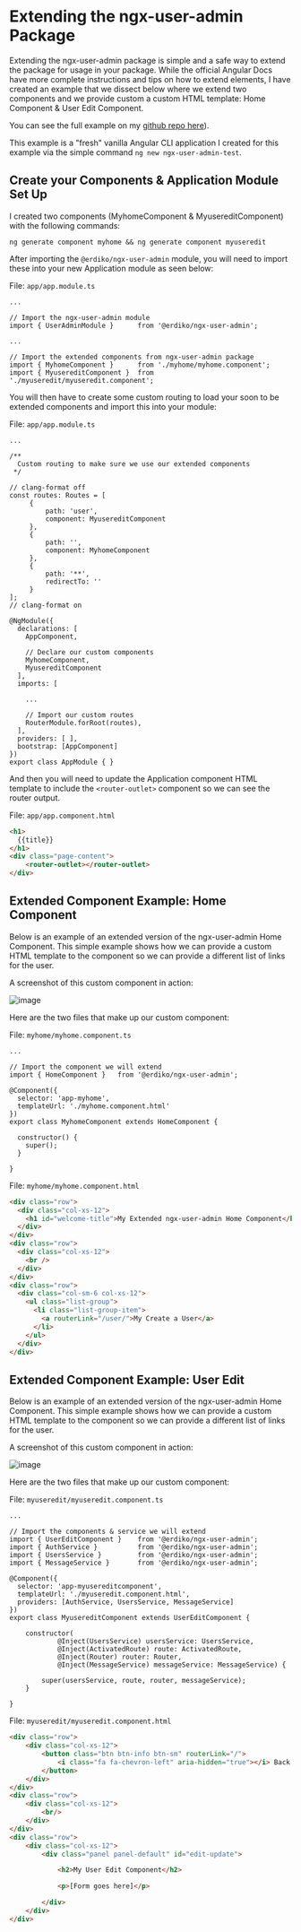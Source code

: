 # Extending the ngx-user-admin Package

Extending the ngx-user-admin package is simple and a safe way to extend the package for usage in your package. While the official Angular Docs have more complete instructions and tips on how to extend elements, I have created an example that we dissect below where we extend two components and we provide custom a custom HTML template: Home Component & User Edit Component.

You can see the full example on my [github repo here](https://github.com/saarmstrong/ngx-user-admin-test)).

This example is a "fresh" vanilla Angular CLI application I created for this example via the simple command `ng new ngx-user-admin-test`.  

## Create your Components & Application Module Set Up

I created two components (MyhomeComponent & MyusereditComponent) with the following commands:

`ng generate component myhome && ng generate component myuseredit`

After importing the `@erdiko/ngx-user-admin` module, you will need to import these into your new Application module as seen below:


File: `app/app.module.ts`

```
...

// Import the ngx-user-admin module
import { UserAdminModule }      from '@erdiko/ngx-user-admin';

...

// Import the extended components from ngx-user-admin package
import { MyhomeComponent }      from './myhome/myhome.component';
import { MyusereditComponent }  from './myuseredit/myuseredit.component';
```

You will then have to create some custom routing to load your soon to be extended components and import this into your module:


File: `app/app.module.ts`

```
...

/**
  Custom routing to make sure we use our extended components
 */

// clang-format off
const routes: Routes = [
     {
         path: 'user',
         component: MyusereditComponent
     },
     {
         path: '',
         component: MyhomeComponent
     },
     {
         path: '**',
         redirectTo: ''
     }
];
// clang-format on

@NgModule({
  declarations: [
    AppComponent,

    // Declare our custom components
    MyhomeComponent,
    MyusereditComponent
  ],
  imports: [

    ...

    // Import our custom routes
    RouterModule.forRoot(routes),
  ],
  providers: [ ],
  bootstrap: [AppComponent]
})
export class AppModule { }
```

And then you will need to update the Application component HTML template to include the `<router-outlet>` component so we can see the router output.

File: `app/app.component.html`

```html
<h1>
  {{title}}
</h1>
<div class="page-content">
    <router-outlet></router-outlet>
</div>
```


## Extended Component Example: Home Component

Below is an example of an extended version of the ngx-user-admin Home Component. This simple example shows how we can provide a custom HTML template to the component so we can provide a different list of links for the user. 

A screenshot of this custom component in action:

![image](/ngx-user-admin/images/myhome_screenshot.png)


Here are the two files that make up our custom component:

File: `myhome/myhome.component.ts`

```
...

// Import the component we will extend
import { HomeComponent }   from '@erdiko/ngx-user-admin';

@Component({
  selector: 'app-myhome',
  templateUrl: './myhome.component.html'
})
export class MyhomeComponent extends HomeComponent {

  constructor() {
    super();
  }

}
```

File: `myhome/myhome.component.html`

```html
<div class="row">
  <div class="col-xs-12">
    <h1 id="welcome-title">My Extended ngx-user-admin Home Component</h1>
  </div>
</div>
<div class="row">
  <div class="col-xs-12">
    <br />
  </div>
</div>
<div class="row">
  <div class="col-sm-6 col-xs-12">
    <ul class="list-group">
      <li class="list-group-item">
        <a routerLink="/user/">My Create a User</a>
      </li>
    </ul>
  </div>
</div>
```


## Extended Component Example: User Edit 

Below is an example of an extended version of the ngx-user-admin Home Component. This simple example shows how we can provide a custom HTML template to the component so we can provide a different list of links for the user.  

A screenshot of this custom component in action:

![image](/ngx-user-admin/images/myuseredit_screenshot.png)


Here are the two files that make up our custom component:


File: `myuseredit/myuseredit.component.ts`

```
...

// Import the components & service we will extend
import { UserEditComponent }    from '@erdiko/ngx-user-admin';
import { AuthService }          from '@erdiko/ngx-user-admin';
import { UsersService }         from '@erdiko/ngx-user-admin';
import { MessageService }       from '@erdiko/ngx-user-admin';

@Component({
  selector: 'app-myusereditcomponent',
  templateUrl: './myuseredit.component.html',
  providers: [AuthService, UsersService, MessageService]
})
export class MyusereditComponent extends UserEditComponent {

    constructor(
            @Inject(UsersService) usersService: UsersService,
            @Inject(ActivatedRoute) route: ActivatedRoute,
            @Inject(Router) router: Router,
            @Inject(MessageService) messageService: MessageService) {

        super(usersService, route, router, messageService);
    }

}
```

File: `myuseredit/myuseredit.component.html`

```html
<div class="row">
    <div class="col-xs-12">
        <button class="btn btn-info btn-sm" routerLink="/">
            <i class="fa fa-chevron-left" aria-hidden="true"></i> Back to Home
        </button>
    </div>
</div>
<div class="row">
    <div class="col-xs-12">
        <br/>
    </div>
</div>
<div class="row">
    <div class="col-xs-12">
        <div class="panel panel-default" id="edit-update">

            <h2>My User Edit Component</h2>

            <p>[Form goes here]</p>

        </div>
    </div>
</div>
```

